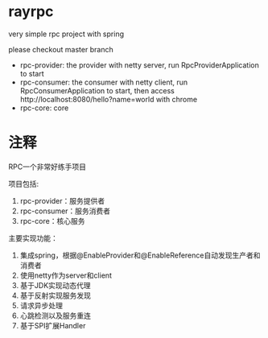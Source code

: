 # rayrpc
very simple rpc project with spring 

please checkout master branch

- rpc-provider: the provider with netty server, run RpcProviderApplication to start
- rpc-consumer: the consumer with netty client, run RpcConsumerApplication to start, then access http://localhost:8080/hello?name=world with chrome
- rpc-core: core

# 注释
RPC一个非常好练手项目

项目包括:
1. rpc-provider：服务提供者
2. rpc-consumer：服务消费者
3. rpc-core：核心服务

主要实现功能：
1. 集成spring，根据@EnableProvider和@EnableReference自动发现生产者和消费者
2. 使用netty作为server和client
3. 基于JDK实现动态代理
4. 基于反射实现服务发现
5. 请求异步处理
6. 心跳检测以及服务重连
7. 基于SPI扩展Handler
